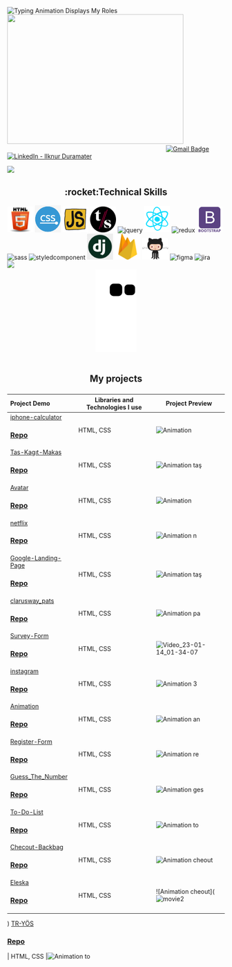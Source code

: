  ![Typing Animation Displays My Roles](https://readme-typing-svg.herokuapp.com?color=%2336BCF7&lines=Hello+I'm+İLKNUR;Welcome+to+my+Github+profile;I'm+a+Frontend+Developer...;)
<img src="https://media.giphy.com/media/L1R1tvI9svkIWwpVYr/giphy.gif" width="90%" height="300"></br>
&emsp;&emsp;&emsp;
&emsp;&emsp;&emsp;&emsp;&emsp;&emsp;&emsp;&emsp;&emsp;&emsp;&emsp;&emsp;&emsp;&emsp;&emsp;&emsp;&emsp;&emsp;&emsp;&emsp;&emsp;&emsp;&emsp;[![Gmail Badge](https://img.shields.io/badge/Gmail-D14836?style=for-the-badge&logo=gmail&logoColor=white)](mailto:ilknurtuncer67@gmail.com) &emsp;[![LinkedIn - Ilknur Duramater](https://img.shields.io/badge/LinkedIn-0077B5?style=for-the-badge&logo=linkedin&logoColor=white)](https://www.linkedin.com/in/ilknur-d-ab857b22b/)&emsp;

<img src="https://raw.githubusercontent.com/andreasbm/readme/master/assets/lines/colored.png">

<h2 align="center">:rocket:Technical Skills</h2>
<div>
    <img src="https://github.com/prowebdev119/prowebdev119/blob/main/git%20profile%20icons/html_aladdinGene.png" width="60" alt="html" />
    <img src="https://github.com/prowebdev119/prowebdev119/blob/main/git%20profile%20icons/css_aladdinGene.png" width="60" alt="css" />
    <img src="https://github.com/prowebdev119/prowebdev119/blob/main/git%20profile%20icons/javascript_aladdinGene.gif" width="60" alt="javascript" />
    <img src="https://github.com/prowebdev119/prowebdev119/blob/main/git%20profile%20icons/ts_aladdinGene.gif" width="60" alt="typescript" />
    <img src="https://raw.githubusercontent.com/danielcranney/readme-generator/main/public/icons/skills/jquery-colored.svg" width="60" alt="jquery" />
    <img src="https://github.com/prowebdev119/prowebdev119/blob/main/git%20profile%20icons/react_aladdinGene.gif" width="60" alt="react" /> 
    <img src="https://raw.githubusercontent.com/danielcranney/readme-generator/main/public/icons/skills/redux-colored.svg" width="60" alt="redux" />
    <img src="https://github.com/prowebdev119/prowebdev119/blob/main/git%20profile%20icons/bootstrap_aladdinGene.png" width="60" alt="bootstrap" /> 
    <img src="https://raw.githubusercontent.com/danielcranney/readme-generator/main/public/icons/skills/sass-colored.svg" width="60" alt="sass" />
    <img src="https://styled-components.com/logo.png" width="60" alt="styledcomponent" /
    <img src="https://github.com/prowebdev119/prowebdev119/blob/main/git%20profile%20icons/python_aladdinGene.gif" width="60" alt="python" />
    <img src="https://github.com/prowebdev119/prowebdev119/blob/main/git%20profile%20icons/django_aladdinGene.png" width="60" alt="django" /> 
    <img src="https://github.com/prowebdev119/prowebdev119/blob/main/git%20profile%20icons/firebase_aladdinGene.webp" width="60" alt="firebase" />
    <img src="https://github.com/prowebdev119/prowebdev119/blob/main/git%20profile%20icons/git_aladdinGene.gif" width="60" alt="git" />
    <img src="https://raw.githubusercontent.com/danielcranney/readme-generator/main/public/icons/skills/figma-colored.svg" width="60" alt="figma" />
    <img src="https://wac-cdn.atlassian.com/dam/jcr:e348b562-4152-4cdc-8a55-3d297e509cc8/Jira%20Software-blue.svg?cdnVersion=578" width="200" alt="jira" />
</div>
</div>
<img src="https://raw.githubusercontent.com/andreasbm/readme/master/assets/lines/colored.png">
</br>
<div  align="center"> <img src="https://raw.githubusercontent.com/scriptex/github-contributions-snake/snake/github-contribution-grid-snake.svg" /></div>
<br>

<h2 align="center"> My projects</h2>

###



Project Demo       |Libraries and Technologies I use     |Project Preview   
:-------------------------|-------------------------|-------------------------
[iphone-calculator](https://user-images.githubusercontent.com/109351417/205138112-1673da2d-8edc-403a-ba8c-404f0eb1a347.gif)<h3>[Repo](https://github.com/Ilknurtuncer/iphone-calculator)</h3> | HTML, CSS |  ![Animation](https://user-images.githubusercontent.com/118935193/211205933-ad1a8159-4aa3-4717-b7d8-5379f42aacaa.gif)
[Tas-Kagıt-Makas](https://ilknurtuncer.github.io/tas-kag-t-makas-oyunu/)<h3>[Repo](https://github.com/Ilknurtuncer/tas-kag-t-makas-oyunu)</h3> | HTML, CSS |  ![Animation taş](https://user-images.githubusercontent.com/118935193/212765072-b750268a-c890-4ccd-bd4d-977318b5bd06.gif)
[Avatar](https://user-images.githubusercontent.com/109351417/205138112-1673da2d-8edc-403a-ba8c-404f0eb1a347.gif)<h3>[Repo](https://github.com/Ilknurtuncer/iphone-calculator)</h3> | HTML, CSS | ![Animation ](https://user-images.githubusercontent.com/118935193/216313350-da3416ae-9c36-4016-82ff-fd298c2c6edd.gif)
[netflix](https://user-images.githubusercontent.com/109351417/205138112-1673da2d-8edc-403a-ba8c-404f0eb1a347.gif)<h3>[Repo](https://ilknurtuncer.github.io/netflix/)</h3> | HTML, CSS |  ![Animation n](https://user-images.githubusercontent.com/118935193/214693643-913d0f24-aa23-4df5-9ddf-3e8faf4353e3.gif)
[Google-Landing-Page](https://user-images.githubusercontent.com/109351417/205138112-1673da2d-8edc-403a-ba8c-404f0eb1a347.gif)<h3>[Repo]( https://ilknurtuncer.github.io/Google-Landing-Page)</h3> | HTML, CSS |![Animation taş](https://user-images.githubusercontent.com/118935193/213815321-09feac7b-80c9-4da1-b709-12079f7a22c4.gif)
[clarusway_pats ](https://user-images.githubusercontent.com/109351417/205138112-1673da2d-8edc-403a-ba8c-404f0eb1a347.gif)<h3>[Repo]( https://ilknurtuncer.github.io/clarusway_pats)</h3> | HTML, CSS | ![Animation pa](https://user-images.githubusercontent.com/118935193/216319104-ea60391d-fba6-46bc-a99c-f6237f9887b3.gif)
[Survey-Form](https://user-images.githubusercontent.com/109351417/205138112-1673da2d-8edc-403a-ba8c-404f0eb1a347.gif)<h3>[Repo](   https://ilknurtuncer.github.io/Survey-Form)</h3> | HTML, CSS |  ![Video_23-01-14_01-34-07](https://user-images.githubusercontent.com/118988723/212585916-e5aaf651-0d14-47d2-937f-1d08f746b433.gif)
[instagram](https://user-images.githubusercontent.com/109351417/205138112-1673da2d-8edc-403a-ba8c-404f0eb1a347.gif)<h3>[Repo](https://ilknurtuncer.github.io/-nstagram/)</h3> | HTML, CSS |  ![Animation 3](https://user-images.githubusercontent.com/118935193/214656936-6c3490a9-7626-458b-bdba-0a3e0f5d0c60.gif)
[Animation](https://user-images.githubusercontent.com/109351417/205138112-1673da2d-8edc-403a-ba8c-404f0eb1a347.gif)<h3>[Repo]( https://ilknurtuncer.github.io/animasyon)</h3> | HTML, CSS |  ![Animation an](https://user-images.githubusercontent.com/118935193/216327930-26f33a50-1505-4903-bfd3-9246318ead56.gif)
[Register-Form](https://user-images.githubusercontent.com/109351417/205138112-1673da2d-8edc-403a-ba8c-404f0eb1a347.gif)<h3>[Repo]( https://ilknurtuncer.github.io/Register-Form/)</h3> | HTML, CSS | ![Animation re](https://user-images.githubusercontent.com/118935193/216330067-f3efc2a7-6064-4938-923b-ee34c11358e6.gif)
[Guess_The_Number](https://user-images.githubusercontent.com/109351417/205138112-1673da2d-8edc-403a-ba8c-404f0eb1a347.gif)<h3>[Repo](https://ilknurtuncer.github.io/Guess_The_Number)</h3> | HTML, CSS |  ![Animation ges](https://user-images.githubusercontent.com/118935193/216333179-c315a17b-5456-4a2c-b27d-242667559417.gif)
[To-Do-List](https://user-images.githubusercontent.com/109351417/205138112-1673da2d-8edc-403a-ba8c-404f0eb1a347.gif)<h3>[Repo](https://ilknurtuncer.github.io/To-Do-List/)</h3> | HTML, CSS |![Animation to](https://user-images.githubusercontent.com/118935193/217648276-95f7c31b-4857-4022-b38e-79a7b4a33338.gif)
[Checout-Backbag](https://user-images.githubusercontent.com/109351417/205138112-1673da2d-8edc-403a-ba8c-404f0eb1a347.gif)<h3>[Repo](https://ilknurtuncer.github.io/Checkout-Page)</h3> | HTML, CSS |![Animation cheout](https://user-images.githubusercontent.com/118935193/221297679-33834b70-b809-4d5e-b7fd-6ee82419a53c.gif)
[Eleska](https://user-images.githubusercontent.com/109351417/205138112-1673da2d-8edc-403a-ba8c-404f0eb1a347.gif)<h3>[Repo](https://github.com/ilknurtuncer/eleskaProje)</h3> | HTML, CSS |![Animation cheout](![movie2](https://github.com/ilknurtuncer/ilknurtuncer/assets/118935193/2fabbb61-4a8d-4c42-9e66-d0e957cb1f90)
)
[TR-YÖS](https://user-images.githubusercontent.com/109351417/205138112-1673da2d-8edc-403a-ba8c-404f0eb1a347.gif)<h3>[Repo](https://github.com/ilknurtuncer/tr-yos-i)</h3> | HTML, CSS |![Animation to](![tr-yös2](https://github.com/ilknurtuncer/ilknurtuncer/assets/118935193/fcf049c0-4e6e-4f56-926b-896e1a2690d5)
)
